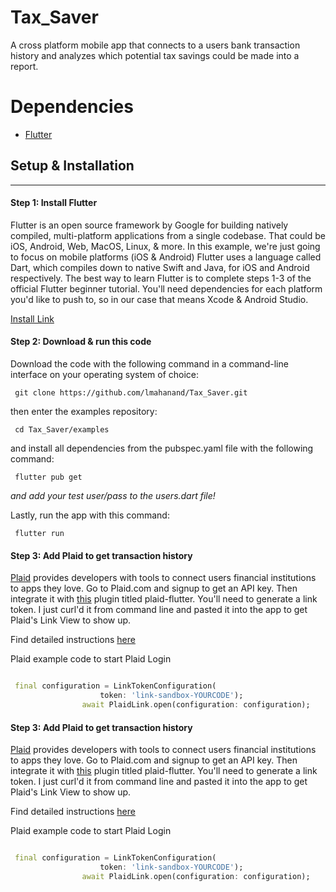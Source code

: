 # Tax_Saver
A cross platform mobile app that connects to a users bank transaction history and analyzes which potential tax savings could be made into a report.

# Dependencies
- [Flutter](https://docs.flutter.dev/)

## Setup & Installation
-------------------------------------------------

#### Step 1: Install Flutter

Flutter is an open source framework by Google for building natively compiled, multi-platform applications from a single codebase. That could be iOS, Android, Web, MacOS, Linux, & more. In this example, we're just going to focus on mobile platforms (iOS & Android) Flutter uses a language called Dart, which compiles down to native Swift and Java, for iOS and Android respectively. The best way to learn Flutter is to complete steps 1-3 of the official Flutter beginner tutorial. You'll need dependencies for each platform you'd like to push to, so in our case that means Xcode & Android Studio.

[Install  Link ](https://docs.flutter.dev/get-started/install)

#### Step 2: Download & run this code

Download the code with the following command in a command-line interface on your operating system of choice:

`` 
git clone https://github.com/lmahanand/Tax_Saver.git
`` 

then enter the examples repository:

`` 
cd Tax_Saver/examples
``

and install all dependencies from the pubspec.yaml file with the following command:

`` 
flutter pub get
``

*and add your test user/pass to the users.dart file!*

Lastly, run the app with this command:

`` 
flutter run
``

#### Step 3: Add Plaid to get transaction history

[Plaid](https://plaid.com/) provides developers with tools to connect users  financial institutions to apps they love. Go to Plaid.com and signup to get an API key. Then integrate it with [this](https://github.com/jorgefspereira/plaid_flutter) plugin titled plaid-flutter. You'll need to generate a link token. I just curl'd it from command line and pasted it into the app to get Plaid's Link View to show up.

Find detailed instructions [here](https://dashboard.plaid.com/overview/sandbox)

Plaid example code to start Plaid Login

```Dart

 final configuration = LinkTokenConfiguration(
                    token: 'link-sandbox-YOURCODE');
                await PlaidLink.open(configuration: configuration);
```

#### Step 3: Add Plaid to get transaction history

[Plaid](https://plaid.com/) provides developers with tools to connect users  financial institutions to apps they love. Go to Plaid.com and signup to get an API key. Then integrate it with [this](https://github.com/jorgefspereira/plaid_flutter) plugin titled plaid-flutter. You'll need to generate a link token. I just curl'd it from command line and pasted it into the app to get Plaid's Link View to show up.

Find detailed instructions [here](https://dashboard.plaid.com/overview/sandbox)

Plaid example code to start Plaid Login

```Dart

 final configuration = LinkTokenConfiguration(
                    token: 'link-sandbox-YOURCODE');
                await PlaidLink.open(configuration: configuration);
```

